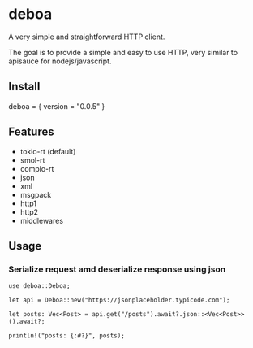 # deboa

A very simple and straightforward HTTP client.

The goal is to provide a simple and easy to use HTTP, very
similar to apisauce for nodejs/javascript.

## Install

deboa = { version = "0.0.5" }

## Features

- tokio-rt (default)
- smol-rt
- compio-rt
- json
- xml
- msgpack
- http1
- http2
- middlewares

## Usage

### Serialize request amd deserialize response using json

```
use deboa::Deboa;

let api = Deboa::new("https://jsonplaceholder.typicode.com");

let posts: Vec<Post> = api.get("/posts").await?.json::<Vec<Post>>().await?;

println!("posts: {:#?}", posts);
```